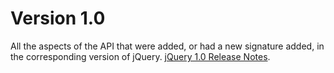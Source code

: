 # Version 1.0
All the aspects of the API that were added, or had a new signature added, in the corresponding version of jQuery.
				<a href="https://blog.jquery.com/2006/08/26/jquery-10/">jQuery 1.0 Release Notes</a>.
			